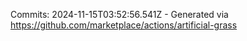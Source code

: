Commits: 2024-11-15T03:52:56.541Z - Generated via https://github.com/marketplace/actions/artificial-grass
<br>
